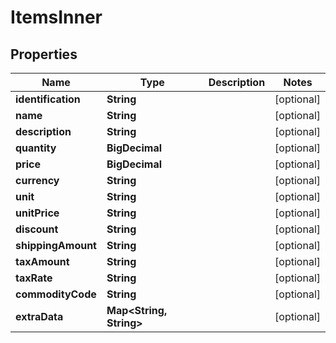 

# ItemsInner


## Properties

| Name | Type | Description | Notes |
|------------ | ------------- | ------------- | -------------|
|**identification** | **String** |  |  [optional] |
|**name** | **String** |  |  [optional] |
|**description** | **String** |  |  [optional] |
|**quantity** | **BigDecimal** |  |  [optional] |
|**price** | **BigDecimal** |  |  [optional] |
|**currency** | **String** |  |  [optional] |
|**unit** | **String** |  |  [optional] |
|**unitPrice** | **String** |  |  [optional] |
|**discount** | **String** |  |  [optional] |
|**shippingAmount** | **String** |  |  [optional] |
|**taxAmount** | **String** |  |  [optional] |
|**taxRate** | **String** |  |  [optional] |
|**commodityCode** | **String** |  |  [optional] |
|**extraData** | **Map&lt;String, String&gt;** |  |  [optional] |



